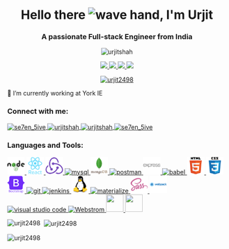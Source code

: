 <h1 align="center">Hello there <img src="https://raw.githubusercontent.com/MartinHeinz/MartinHeinz/master/wave.gif" alt="wave hand" width="45px" height="45px">, I'm Urjit </h1>
<h3 align="center">A passionate Full-stack Engineer from India</h3>
<!-- views -->
<p align="center">
  <img src="https://komarev.com/ghpvc/?username=urjit2498&label=Profile%20views&color=0e75b6&style=flat" alt="urjitshah" />
</p>
<!-- trophies -->
<p align="center">
  <a href="https://github.com/ryo-ma/github-profile-trophy/issues">
    <img src="https://img.shields.io/github/issues/ryo-ma/github-profile-trophy" />
  </a>
  <a href="https://github.com/ryo-ma/github-profile-trophy/network/members">
    <img src="https://img.shields.io/github/forks/ryo-ma/github-profile-trophy" />
  </a>
  <a href="https://github.com/ryo-ma/github-profile-trophy/stargazers">
    <img src="https://img.shields.io/github/stars/ryo-ma/github-profile-trophy" />
  </a>
  <a href="https://github.com/ryo-ma/github-profile-trophy/LICENSE">
    <img src="https://img.shields.io/github/license/ryo-ma/github-profile-trophy" />
  </a>
</p>
<!-- twitter -->
<p align="center">
  <a href="https://instagram.com/urjit.2498" target="_blank">
    <img src="https://img.shields.io/twitter/follow/urjit2498?logo=twitter&style=for-the-badge" alt="urjit2498" />
  </a>
</p> 
🔭 I’m currently working at York IE
<h3 align="left">Connect with me: </h3>
<p align="left">
  <a href="https://urjitshah-portfolio.gpt3-us.in/" target="_blank">
    <img align="center" src="https://cdn.jsdelivr.net/npm/simple-icons@11.5.0/icons/pinboard.svg" alt="se7en_5ive" height="30" width="40" target="_blank" />
  </a>
  <a href="https://www.linkedin.com/in/urjitshah2498/" target="_blank">
    <img align="center" src="https://cdn.jsdelivr.net/npm/simple-icons@3.0.1/icons/linkedin.svg" alt="urjitshah" height="30" width="40" target="_blank" />
  </a>
  <a href="https://m.facebook.com/Urjitshah2498" target="_blank">
    <img align="center" src="https://cdn.jsdelivr.net/npm/simple-icons@3.0.1/icons/facebook.svg" alt="urjitshah" height="30" width="40" target="_blank" />
  </a>
  <a href="https://instagram.com/urjit.2498" target="_blank">
    <img align="center" src="https://cdn.jsdelivr.net/npm/simple-icons@3.0.1/icons/instagram.svg" alt="se7en_5ive" height="30" width="40" target="_blank" />
  </a>
</p>
<h3 align="left">Languages and Tools:</h3>
<p align="left">
<a href="https://nodejs.org" target="_blank">
    <img src="https://raw.githubusercontent.com/devicons/devicon/master/icons/nodejs/nodejs-original-wordmark.svg" alt="nodejs" width="40" height="40" />
  </a>
<a href="https://reactjs.org/" target="_blank">
    <img src="https://raw.githubusercontent.com/devicons/devicon/master/icons/react/react-original-wordmark.svg" alt="react" width="40" height="40" />
  </a>
  <a href="https://redux.js.org" target="_blank">
    <img src="https://raw.githubusercontent.com/devicons/devicon/master/icons/redux/redux-original.svg" alt="redux" width="40" height="40" />
  </a>
  <a href="https://www.mysql.com/" target="_blank">
    <img src="https://www.vectorlogo.zone/logos/mysql/mysql-official.svg" alt="mysql" width="50" height="50" />
  </a> 
<a href="https://www.mongodb.com/" target="_blank">
    <img src="https://raw.githubusercontent.com/devicons/devicon/master/icons/mongodb/mongodb-original-wordmark.svg" alt="mongodb" width="40" height="40" />
  </a> 
  <a href="https://postman.com" target="_blank">
    <img src="https://www.vectorlogo.zone/logos/getpostman/getpostman-icon.svg" alt="postman" width="40" height="40" />
  </a>
  <a href="https://expressjs.com" target="_blank">
    <img src="https://raw.githubusercontent.com/devicons/devicon/master/icons/express/express-original-wordmark.svg" alt="express" width="40" height="40" />
  </a>
  <a href="https://babeljs.io/" target="_blank">
    <img src="https://www.vectorlogo.zone/logos/babeljs/babeljs-icon.svg" alt="babel" width="40" height="40" />
  </a>
  <a href="https://www.w3.org/html/" target="_blank">
    <img src="https://raw.githubusercontent.com/devicons/devicon/master/icons/html5/html5-original-wordmark.svg" alt="html5" width="40" height="40" />
  </a>
  <a href="https://www.w3schools.com/css/" target="_blank">
    <img src="https://raw.githubusercontent.com/devicons/devicon/master/icons/css3/css3-original-wordmark.svg" alt="css3" width="40" height="40" />
  </a>
  <a href="https://getbootstrap.com" target="_blank">
    <img src="https://raw.githubusercontent.com/devicons/devicon/master/icons/bootstrap/bootstrap-plain-wordmark.svg" alt="bootstrap" width="40" height="40" />
  </a>
  <a href="https://git-scm.com/" target="_blank">
    <img src="https://www.vectorlogo.zone/logos/git-scm/git-scm-icon.svg" alt="git" width="40" height="40" />
  </a>
  <a href="https://www.jenkins.io" target="_blank">
    <img src="https://www.vectorlogo.zone/logos/jenkins/jenkins-icon.svg" alt="jenkins" width="40" height="40" />
  </a>
  <a href="https://www.linux.org/" target="_blank">
    <img src="https://raw.githubusercontent.com/devicons/devicon/master/icons/linux/linux-original.svg" alt="linux" width="40" height="40" />
  </a>
  <a href="https://materializecss.com/" target="_blank">
    <img src="https://raw.githubusercontent.com/prplx/svg-logos/5585531d45d294869c4eaab4d7cf2e9c167710a9/svg/materialize.svg" alt="materialize" width="40" height="40" />
  </a>
  <a href="https://sass-lang.com" target="_blank">
    <img src="https://raw.githubusercontent.com/devicons/devicon/master/icons/sass/sass-original.svg" alt="sass" width="40" height="40" />
  </a>
  <a href="https://webpack.js.org" target="_blank">
    <img src="https://raw.githubusercontent.com/devicons/devicon/d00d0969292a6569d45b06d3f350f463a0107b0d/icons/webpack/webpack-original-wordmark.svg" alt="webpack" width="40" height="40" />
  </a>
  <a href="https://code.visualstudio.com/" target="_blank">
    <img src="https://www.vectorlogo.zone/logos/visualstudio_code/visualstudio_code-icon.svg" alt="visual studio code" width="40" height="40" />
  </a>
  <a href="https://www.jetbrains.com/webstorm/" target="_blank">
    <img src="https://www.vectorlogo.zone/logos/jetbrains/jetbrains-icon.svg" alt="Webstrom" width="40" height="40" />
  </a>
  <a href="https://stackoverflow.com/users/12850240/urjit-shah" target="_blank">
    <img src="https://www.vectorlogo.zone/logos/stackoverflow/stackoverflow-icon.svg" width="40" height="40" />
  </a>
  <a href="https://www.typescriptlang.org" target="_blank">
    <img src="https://www.vectorlogo.zone/logos/typescriptlang/typescriptlang-icon.svg" width="40" height="40"></img>
  </a>
</p>
<p>
  <img align="left" src="https://github-readme-stats.vercel.app/api/top-langs?username=urjit2498&show_icons=true&locale=en&layout=compact" alt="urjit2498" />
</p>
<p>&nbsp; <img align="center" src="https://github-readme-stats.vercel.app/api?username=urjit2498&show_icons=true&locale=en" alt="urjit2498" />
</p>
<p>
  <img align="center" src="https://github-readme-streak-stats.herokuapp.com/?user=urjit2498&" alt="urjit2498" />
</p>
